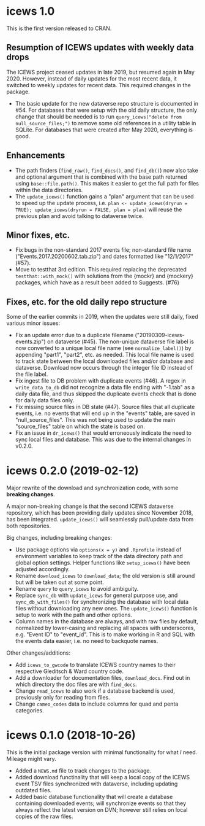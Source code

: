 
# icews 1.0

This is the first version released to CRAN. 

## Resumption of ICEWS updates with weekly data drops

The ICEWS project ceased updates in late 2019, but resumed again in May 2020. However, instead of daily updates for the most recent data, it switched to weekly updates for recent data. This required changes in the package. 

- The basic update for the new dataverse repo structure is documented in #54. For databases that were setup with the old daily structure, the only change that should be needed is to run `query_icews("delete from null_source_files;")` to remove some old references in a utility table in SQLite. For databases that were created after May 2020, everything is good. 

## Enhancements

- The path finders (`find_raw()`, `find_docs()`, and `find_db()`) now also take and optional argument that is combined with the base path returned using `base::file.path()`. This makes it easier to get the full path for files within the data directories. 
- The `update_icews()` function gains a "plan" argument that can be used to speed up the update process, i.e. `plan <- update_icews(dryrun = TRUE); update_icews(dryrun = FALSE, plan = plan)` will reuse the previous plan and avoid talking to dataverse twice. 

## Minor fixes, etc. 

- Fix bugs in the non-standard 2017 events file; non-standard file name ("Events.2017.20200602.tab.zip") and dates formatted like "12/1/2017" (#57).
- Move to testthat 3rd edition. This required replacing the deprecated `testthat::with_mock()` with solutions from the {mockr} and {mockery} packages, which have as a result been added to Suggests. (#76)

## Fixes, etc. for the old daily repo structure

Some of the earlier commits in 2019, when the updates were still daily, fixed various minor issues:

- Fix an update error due to a duplicate filename ("20190309-icews-events.zip") on dataverse (#45). The non-unique dataverse file label is now converted to a unique local file name (see `normalize_label()`) by appending "part1", "part2", etc. as needed. This local file name is used to track state between the local downloaded files and/or database and dataverse. Download now occurs through the integer file ID instead of the file label.
- Fix ingest file to DB problem with duplicate events (#46). A regex in `write_data_to_db` did not recognize a data file ending with "-1.tab" as a daily data file, and thus skipped the duplicate events check that is done for daily data files only.
- Fix missing source files in DB state (#47). Source files that all duplicate events, i.e. no events that will end up in the "events" table, are saved in "null_source_files". This was not being used to update the main "source_files" table on which the state is based on. 
- Fix an issue in `dr_icews()` that would erroneously indicate the need to sync local files and database. This was due to the internal changes in v0.2.0. 

# icews 0.2.0 (2019-02-12)

Major rewrite of the download and synchronization code, with some **breaking changes**.

A major non-breaking change is that the second ICEWS dataverse repository, which has been providing daily updates since November 2018, has been integrated. `update_icews()` will seamlessly pull/update data from both repositories. 

Big changes, including breaking changes:

* Use package options via `options(x = y)` and `.Rprofile` instead of environment variables to keep track of the data directory path and global option settings. Helper functions like `setup_icews()` have been adjusted accordingly.
* Rename `download_icews` to `download_data`; the old version is still around but will be taken out at some point.
* Rename `query` to `query_icews` to avoid ambiguity. 
* Replace `sync_db` with `update_icews` for general purpose use, and `sync_db_with_files()` for synchronizing the database with local data files without downloading any new ones. The `update_icews()` function is setup to work with the path and other options. 
* Column names in the database are always, and with raw files by default, normalized by lower-casing and replacing all spaces with underscores, e.g. "Event ID" to "event_id". This is to make working in R and SQL with the events data easier, i.e. no need to backquote names. 

Other changes/additions:

* Add `icews_to_gwcode` to translate ICEWS country names to their respective Gleditsch & Ward country code. 
* Add a downloader for documentation files, `download_docs`. Find out in which directory the doc files are with `find_docs`. 
* Change `read_icews` to also work if a database backend is used, previously only for reading from files. 
* Change `cameo_codes` data to include columns for quad and penta categories. 


# icews 0.1.0 (2018-10-26)

This is the initial package version with minimal functionality for what *I* need. Mileage might vary. 

* Added a `NEWS.md` file to track changes to the package.
* Added download functinality that will keep a local copy of the ICEWS event TSV files synchronized with dataverse, including updating outdated files.
* Added basic database functionality that will create a database containing downloaded events; will synchronize events so that they always reflect the latest version on DVN; however still relies on local copies of the raw files. 



